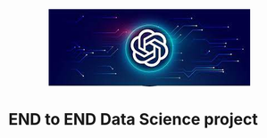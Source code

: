 
<div align="center"> <img src="https://github.com/Loiroj/End-to-End-Data-Science-Project/blob/main/Chatgpt.jpg"> </div>

# END to END Data Science project
